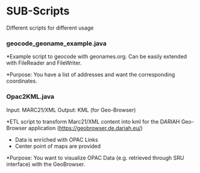 # SUB-Scripts
Different scripts for different usage


### geocode_geoname_example.java
*Example script to geocode with geonames.org. Can be easily extended with FileReader and FileWriter.

*Purpose: You have a list of addresses and want the corresponding coordinates.

### Opac2KML.java
Input: MARC21/XML
Output: KML (for Geo-Browser)

*ETL script to transform Marc21/XML content into kml for the DARIAH Geo-Browser application (https://geobrowser.de.dariah.eu/)
* Data is enriched with OPAC Links
* Center point of maps are provided 

*Purpose: You want to visualize OPAC Data (e.g. retrieved through SRU interface) with the GeoBrowser.
